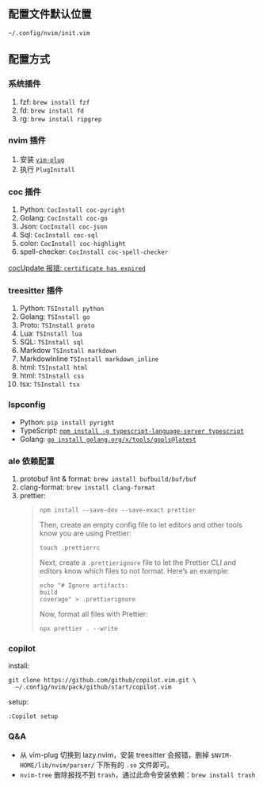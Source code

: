 ## 配置文件默认位置
```
~/.config/nvim/init.vim
```

## 配置方式

### 系统插件

1. fzf: `brew install fzf`
2. fd: `brew install fd`
3. rg: `brew install ripgrep`


### nvim 插件

1. 安装 [`vim-plug`](https://github.com/junegunn/vim-plug)
2. 执行 `PlugInstall`


### coc 插件

1. Python: `CocInstall coc-pyright`
2. Golang: `CocInstall coc-go`
3. Json: `CocInstall coc-json`
4. Sql: `CocInstall coc-sql`
5. color: `CocInstall coc-highlight`
6. spell-checker: `CocInstall coc-spell-checker`

[cocUpdate 报错: `certificate has expired`](https://github.com/neoclide/coc.nvim/issues/1514#issuecomment-1272430040)


### treesitter 插件

1. Python: `TSInstall python`
2. Golang: `TSInstall go`
3. Proto: `TSInstall proto`
4. Lua: `TSInstall lua`
5. SQL: `TSInstall sql`
6. Markdow `TSInstall markdown`
7. MarkdowInline `TSInstall markdown_inline`
8. html: `TSInstall html`
9. html: `TSInstall css`
10. tsx: `TSInstall tsx`


### lspconfig

- Python: `pip install pyright`
- TypeScript: [`npm install -g typescript-language-server typescript`](https://github.com/typescript-language-server/typescript-language-server)
- Golang: [`go install golang.org/x/tools/gopls@latest`](https://github.com/golang/tools/tree/master/gopls)



### ale 依赖配置

1. protobuf lint & format: `brew install bufbuild/buf/buf`
2. clang-format: `brew install clang-format`
3. prettier:
    > ```
    > npm install --save-dev --save-exact prettier
    > ```
    >
    > Then, create an empty config file to let editors and other tools know you are using Prettier:
    > ```
    > touch .prettierrc
    > ```
    >
    > Next, create a `.prettierignore` file to let the Prettier CLI and editors know which files to not format. Here’s an example:
    > ```
    > echo "# Ignore artifacts:
    > build
    > coverage" > .prettierignore
    > ```
    >
    > Now, format all files with Prettier:
    > ```
    > npx prettier . --write
    > ```


### copilot

install:

```
git clone https://github.com/github/copilot.vim.git \
  ~/.config/nvim/pack/github/start/copilot.vim
```

setup:

```
:Copilot setup
```

### Q&A

-  从 vim-plug 切换到 lazy.nvim，安装 treesitter 会报错，删掉 `$NVIM-HOME/lib/nvim/parser/` 下所有的 `.so` 文件即可。
- `nvim-tree` 删除报找不到 `trash`，通过此命令安装依赖：`brew install trash`
